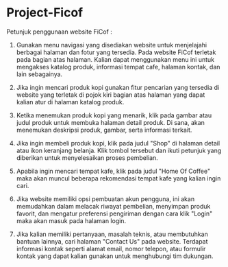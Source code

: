 # Project-Ficof
Petunjuk penggunaan website FiCof : 

1. Gunakan menu navigasi yang disediakan website untuk menjelajahi berbagai halaman dan fotur yang tersedia. Pada website FiCof terletak pada bagian atas halaman. Kalian dapat menggunakan menu ini untuk mengakses katalog produk, informasi tempat cafe, halaman kontak, dan lain sebagainya.

2. Jika ingin mencari produk kopi gunakan fitur pencarian yang tersedia di website yang terletak di pojok kiri bagian atas halaman yang dapat kalian atur di halaman katalog produk.

3. Ketika menemukan produk kopi yang menarik, klik pada gambar atau judul produk untuk membuka halaman detail produk. Di sana, akan menemukan deskripsi produk, gambar, serta informasi terkait.

4. Jika  ingin membeli produk kopi, klik pada judul "Shop" di halaman detail atau ikon keranjang belanja. Klik tombol tersebut dan ikuti petunjuk yang diberikan untuk menyelesaikan proses pembelian. 

5. Apabila ingin mencari tempat kafe, klik pada judul "Home Of Coffee" maka akan muncul beberapa rekomendasi tempat kafe yang kalian ingin cari. 

5. Jika website memiliki opsi pembuatan akun pengguna, ini akan memudahkan dalam melacak riwayat pembelian, menyimpan produk favorit, dan mengatur preferensi pengiriman dengan cara klik "Login" maka akan masuk pada halaman login.

6. Jika kalian memiliki pertanyaan, masalah teknis, atau membutuhkan bantuan lainnya, cari halaman "Contact Us" pada website. Terdapat informasi kontak seperti alamat email, nomor telepon, atau formulir kontak yang dapat kalian gunakan untuk menghubungi tim dukungan.

